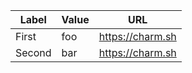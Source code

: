| Label  | Value | URL              |
| ------ | ----- | ---------------- |
| First  | foo   | https://charm.sh |
| Second | bar   | https://charm.sh |
